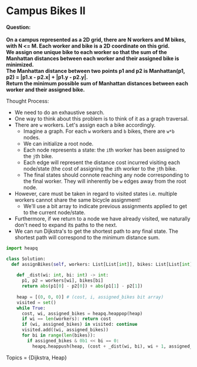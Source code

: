 # Campus Bikes II

<b>Question:</b>
<br><br>
<b>
On a campus represented as a 2D grid, there are N workers and M bikes, with N <= M. Each worker and bike is a 2D coordinate on this grid.
</b><br>
<b>
We assign one unique bike to each worker so that the sum of the Manhattan distances between each worker and their assigned bike is minimized.
</b><br>
<b>
The Manhattan distance between two points p1 and p2 is Manhattan(p1, p2) = |p1.x - p2.x| + |p1.y - p2.y|.
</b><br>
<b>
Return the minimum possible sum of Manhattan distances between each worker and their assigned bike.
</b>
<br> 

Thought Process:
* We need to do an exhaustive search. 
* One way to think about this problem is to think of it as a graph traversal. 
* There are `w` workers. Let's assign each  a bike accordingly.
  * Imagine a graph. For each `w` workers and `b` bikes, there are `w*b` nodes. 
  * We can initialize a root node.
  * Each node represents a state: the `i`th worker has been assigned to the `j`th bike. 
  * Each edge will represent the distance cost incurred visiting each node/state (the cost of assigning the `i`th worker to the `j`th bike.
  * The final states should connote reaching any node corresponding to the final worker. They will inherently be `w` edges away from the root node.
* However, care must be taken in regard to visited states i.e. multiple workers cannot share the same bicycle assignment!
  * We'll use a bit array to indicate previous assignments applied to get to the current node/state.
* Furthermore, if we return to a node we have already visited, we naturally don't need to expand its paths to the next.
* We can run Dijkstra's to get the shortest path to any final state. The shortest path will correspond to the minimum distance sum.

```python
import heapq

class Solution:
  def assignBikes(self, workers: List[List[int]], bikes: List[List[int]]) -> int:
    
    def _dist(wi: int, bi: int) -> int:
      p1, p2 = workers[wi], bikes[bi]
      return abs(p1[0] - p2[0]) + abs(p1[1] - p2[1])  
        
    heap = [(0, 0, 0)] # (cost, i, assigned_bikes bit array)
    visited = set()
    while True:
      cost, wi, assigned_bikes = heapq.heappop(heap)
      if wi == len(workers): return cost
      if (wi, assigned_bikes) in visited: continue
      visited.add((wi, assigned_bikes))
      for bi in range(len(bikes)):
        if assigned_bikes & 0b1 << bi == 0:
          heapq.heappush(heap, (cost + _dist(wi, bi), wi + 1, assigned_bikes | (0b1 << bi)))
```

Topics = {Dijkstra, Heap}
